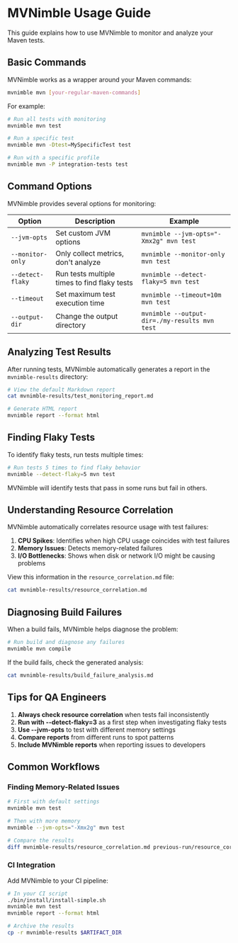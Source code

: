 # MVNimble Usage Guide

This guide explains how to use MVNimble to monitor and analyze your Maven tests.

## Basic Commands

MVNimble works as a wrapper around your Maven commands:

```bash
mvnimble mvn [your-regular-maven-commands]
```

For example:

```bash
# Run all tests with monitoring
mvnimble mvn test

# Run a specific test
mvnimble mvn -Dtest=MySpecificTest test

# Run with a specific profile
mvnimble mvn -P integration-tests test
```

## Command Options

MVNimble provides several options for monitoring:

| Option | Description | Example |
|--------|-------------|---------|
| `--jvm-opts` | Set custom JVM options | `mvnimble --jvm-opts="-Xmx2g" mvn test` |
| `--monitor-only` | Only collect metrics, don't analyze | `mvnimble --monitor-only mvn test` |
| `--detect-flaky` | Run tests multiple times to find flaky tests | `mvnimble --detect-flaky=5 mvn test` |
| `--timeout` | Set maximum test execution time | `mvnimble --timeout=10m mvn test` |
| `--output-dir` | Change the output directory | `mvnimble --output-dir=./my-results mvn test` |

## Analyzing Test Results

After running tests, MVNimble automatically generates a report in the `mvnimble-results` directory:

```bash
# View the default Markdown report
cat mvnimble-results/test_monitoring_report.md

# Generate HTML report
mvnimble report --format html
```

## Finding Flaky Tests

To identify flaky tests, run tests multiple times:

```bash
# Run tests 5 times to find flaky behavior
mvnimble --detect-flaky=5 mvn test
```

MVNimble will identify tests that pass in some runs but fail in others.

## Understanding Resource Correlation

MVNimble automatically correlates resource usage with test failures:

1. **CPU Spikes**: Identifies when high CPU usage coincides with test failures
2. **Memory Issues**: Detects memory-related failures
3. **I/O Bottlenecks**: Shows when disk or network I/O might be causing problems

View this information in the `resource_correlation.md` file:

```bash
cat mvnimble-results/resource_correlation.md
```

## Diagnosing Build Failures

When a build fails, MVNimble helps diagnose the problem:

```bash
# Run build and diagnose any failures
mvnimble mvn compile
```

If the build fails, check the generated analysis:

```bash
cat mvnimble-results/build_failure_analysis.md
```

## Tips for QA Engineers

1. **Always check resource correlation** when tests fail inconsistently
2. **Run with --detect-flaky=3** as a first step when investigating flaky tests
3. **Use --jvm-opts** to test with different memory settings
4. **Compare reports** from different runs to spot patterns
5. **Include MVNimble reports** when reporting issues to developers

## Common Workflows

### Finding Memory-Related Issues

```bash
# First with default settings
mvnimble mvn test

# Then with more memory
mvnimble --jvm-opts="-Xmx2g" mvn test

# Compare the results
diff mvnimble-results/resource_correlation.md previous-run/resource_correlation.md
```

### CI Integration

Add MVNimble to your CI pipeline:

```bash
# In your CI script
./bin/install/install-simple.sh
mvnimble mvn test
mvnimble report --format html

# Archive the results
cp -r mvnimble-results $ARTIFACT_DIR
```